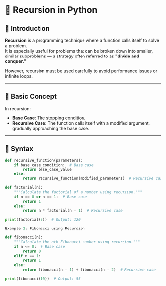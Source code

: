# 🔁 Recursion in Python

## 📖 Introduction

**Recursion** is a programming technique where a function calls itself to solve a problem.  
It is especially useful for problems that can be broken down into smaller, similar subproblems — a strategy often referred to as **"divide and conquer."**

However, recursion must be used carefully to avoid performance issues or infinite loops.

---

## 🧠 Basic Concept

In recursion:

- **Base Case**: The stopping condition.
- **Recursive Case**: The function calls itself with a modified argument, gradually approaching the base case.

---

## 🧾 Syntax

```python
def recursive_function(parameters):
    if base_case_condition:  # Base case
        return base_case_value
    else:
        return recursive_function(modified_parameters)  # Recursive case

def factorial(n):
    """Calculate the factorial of a number using recursion."""
    if n == 0 or n == 1:  # Base case
        return 1
    else:
        return n * factorial(n - 1)  # Recursive case

print(factorial(5))  # Output: 120

Example 2: Fibonacci using Recursion

def fibonacci(n):
    """Calculate the nth Fibonacci number using recursion."""
    if n <= 0:  # Base case
        return 0
    elif n == 1:
        return 1
    else:
        return fibonacci(n - 1) + fibonacci(n - 2)  # Recursive case

print(fibonacci(10))  # Output: 55
